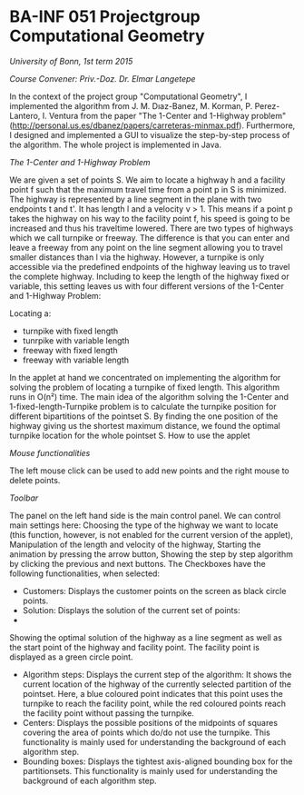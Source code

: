 # BA-INF 051 Projectgroup Computational Geometry
_University of Bonn, 1st term 2015_

_Course Convener: Priv.-Doz. Dr. Elmar Langetepe_

In the context of the project group "Computational Geometry", I implemented the algorithm from J. M. Dıaz-Banez, M. Korman, P. Perez-Lantero, I. Ventura from the paper "The 1-Center and 1-Highway problem" (http://personal.us.es/dbanez/papers/carreteras-minmax.pdf). Furthermore, I designed and implemented a GUI to visualize the step-by-step process of the algorithm. The whole project is implemented in Java.

_The 1-Center and 1-Highway Problem_

We are given a set of points S. We aim to locate a highway h and a facility point f such that the maximum travel time from a point p in S is minimized. The highway is represented by a line segment in the plane with two endpoints t and t'. It has length l and a velocity v > 1. This means if a point p takes the highway on his way to the facility point f, his speed is going to be increased and thus his traveltime lowered. There are two types of highways which we call turnpike or freeway. The difference is that you can enter and leave a freeway from any point on the line segment allowing you to travel smaller distances than l via the highway. However, a turnpike is only accessible via the predefined endpoints of the highway leaving us to travel the complete highway. Including to keep the length of the highway fixed or variable, this setting leaves us with four different versions of the 1-Center and 1-Highway Problem: 

Locating a: 
- turnpike with fixed length
- tunrpike with variable length
- freeway with fixed length
- freeway with variable length

In the applet at hand we concentrated on implementing the algorithm for solving the problem of locating a turnpike of fixed length. This algorithm runs in O(n²) time. 
The main idea of the algorithm solving the 1-Center and 1-fixed-length-Turnpike problem is to calculate the turnpike position for different bipartitions of the pointset S. By finding the one position of the highway giving us the shortest maximum distance, we found the optimal turnpike location for the whole pointset S.
How to use the applet

_Mouse functionalities_

The left mouse click can be used to add new points and the right mouse to delete points.

_Toolbar_

The panel on the left hand side is the main control panel. We can control main settings here:
Choosing the type of the highway we want to locate (this function, however, is not enabled for the current version of the applet),
Manipulation of the length and velocity of the highway,
Starting the animation by pressing the arrow button,
Showing the step by step algorithm by clicking the previous and next buttons.
The Checkboxes have the following functionalities, when selected:

- Customers: Displays the customer points on the screen as black circle points.
- Solution: Displays the solution of the current set of points: 
- 
Showing the optimal solution of the highway as a line segment as well as the start point of the highway and facility point. The facility point is displayed as a green circle point.

- Algorithm steps: Displays the current step of the algorithm: 
It shows the current location of the highway of the currently selected partition of the pointset. 
Here, a blue coloured point indicates that this point uses the turnpike to reach the facility point, while the red coloured points reach the facility point without passing the turnpike.
- Centers: Displays the possible positions of the midpoints of squares covering the area of points which do/do not use the turnpike. 
This functionality is mainly used for understanding the background of each algorithm step.
- Bounding boxes: Displays the tightest axis-aligned bounding box for the partitionsets. 
This functionality is mainly used for understanding the background of each algorithm step.
